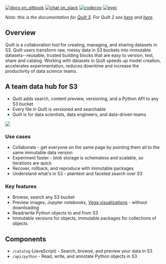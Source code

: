 <!--
	Are you editing this file?
	* /README.md and docs/README.md should be identical copies (symlinks don't work)
	* Use only *absolute links* in these files. Relative links will break.
!-->
[![docs on_gitbook](https://img.shields.io/badge/docs-on_gitbook-blue.svg?style=flat-square)](https://quiltdocs.gitbook.io/quilt/)
[![chat on_slack](https://img.shields.io/badge/chat-on_slack-blue.svg?style=flat-square)](https://slack.quiltdata.com/)
[![codecov](https://codecov.io/gh/quiltdata/quilt/branch/master/graph/badge.svg)](https://codecov.io/gh/quiltdata/quilt)
[![pypi](https://img.shields.io/pypi/v/quilt.svg?style=flat-square)](https://pypi.org/project/quilt3/)

*Note: this is the documentation for [Quilt 3](https://blog.quiltdata.com/rethinking-s3-announcing-t4-a-team-data-hub-8e63ce7ec988). For Quilt 2 see [here](https://docs.quiltdata.com/v/quilt-2-master/) and [here](https://github.com/quiltdata/quilt/tree/quilt-2-master).*

## Overview

Quilt is a collaboration tool for creating, managing, and sharing
datasets in S3. Quilt users transform raw, messy data in S3 buckets
into immutable datasets--reusable, trusted building blocks that are
easy to version, test, share and catalog. Working with datasets in
Quilt speeds up model creation, accelerates experimentation, reduces
downtime and increase the productivity of data science teams.

## A team data hub for S3

* Quilt adds search, content preview, versioning, and a Python API to any S3 bucket
* Every file in Quilt is versioned and searchable
* Quilt is for data scientists, data engineers, and data-driven teams

![](https://github.com/quiltdata/quilt/blob/master/docs/imgs/quilt.gif?raw=true)

### Use cases
* Collaborate - get everyone on the same page by pointing them all to the same immutable data version
* Experiment faster - blob storage is schemaless and scalable, so iterations are quick
* Recover, rollback, and reproduce with immutable packages
* Understand what's in S3 - plaintext and faceted search over S3

### Key features
* Browse, search any S3 bucket
* Preview images, Jupyter notebooks, [Vega visualizations](https://vega.github.io/) - without downloading
* Read/write Python objects to and from S3
* Immutable versions for objects, immutable packages for collections of objects

## Components

* `/catalog` (JavaScript) - Search, browse, and preview your data in S3
* `/api/python` - Read, write, and annotate Python objects in S3
